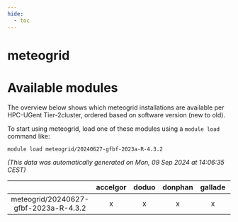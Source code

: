 ```yaml
---
hide:
  - toc
---
```


meteogrid
=========

# Available modules


The overview below shows which meteogrid installations are available per HPC-UGent Tier-2cluster, ordered based on software version (new to old).

To start using meteogrid, load one of these modules using a `module load` command like:

```shell
module load meteogrid/20240627-gfbf-2023a-R-4.3.2
```

*(This data was automatically generated on Mon, 09 Sep 2024 at 14:06:35 CEST)*  

| |accelgor|doduo|donphan|gallade|joltik|shinx|skitty|
| :---: | :---: | :---: | :---: | :---: | :---: | :---: | :---: |
|meteogrid/20240627-gfbf-2023a-R-4.3.2|x|x|x|x|x|-|x|
